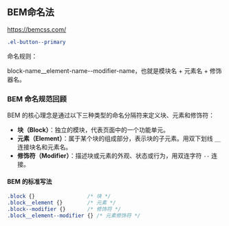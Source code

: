 ## BEM命名法

https://bemcss.com/

```css
.el-button--primary
```

命名规则：

block-name__element-name--modifier-name，也就是模块名 + 元素名 + 修饰器名。

### BEM 命名规范回顾

BEM 的核心理念是通过以下三种类型的命名分隔符来定义块、元素和修饰符：

- **块（Block）**：独立的模块，代表页面中的一个功能单元。
- **元素（Element）**：属于某个块的组成部分，表示块的子元素。用双下划线 `__` 连接块名和元素名。
- **修饰符（Modifier）**：描述块或元素的外观、状态或行为，用双连字符 `--` 连接。

#### BEM 的标准写法

```css
.block {}                 /* 块 */
.block__element {}        /* 元素 */
.block--modifier {}       /* 修饰符 */
.block__element--modifier {} /* 元素修饰符 */
```
